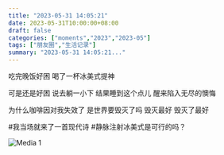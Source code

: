 ```yaml
---
title: "2023-05-31 14:05:21"
date: 2023-05-31T10:00:00+08:00
draft: false
categories: ["moments","2023","2023-05"]
tags: ["朋友圈","生活记录"]
summary: "2023-05-31 14:05:21..."
---
```


吃完晚饭好困
喝了一杯冰美式提神

可是还是好困
说去躺一小下
结果睡到这个点儿
醒来陷入无尽的懊悔​

为什么咖啡因对我失效了
是世界要毁灭了吗
毁灭最好
毁灭了最好

#我当场就来了一首现代诗
​#静脉注射冰美式是可行的吗？

![Media 1](/Moments/photos/2023-05-31/202305311405210.jpg)


